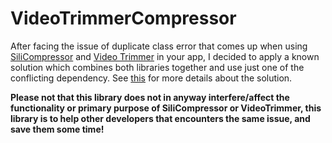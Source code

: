 # VideoTrimmerCompressor
After facing the issue of duplicate class error that comes up when using 
<a href="https://github.com/Tourenathan-G5organisation/SiliCompressor">SiliCompressor</a> and 
<a href="https://github.com/AndroidDeveloperLB/VideoTrimmer">Video Trimmer</a>
in your app, I decided to apply a known solution which combines both libraries together and use just one of 
the conflicting dependency. See <a href="https://stackoverflow.com/a/54367038/8900747">this</a>
for more details about the solution.

<b>Please not that this library does not in anyway interfere/affect the functionality or primary purpose of
SiliCompressor or VideoTrimmer, 
this library is to help other developers that encounters the same issue, and save them some time!</b>
